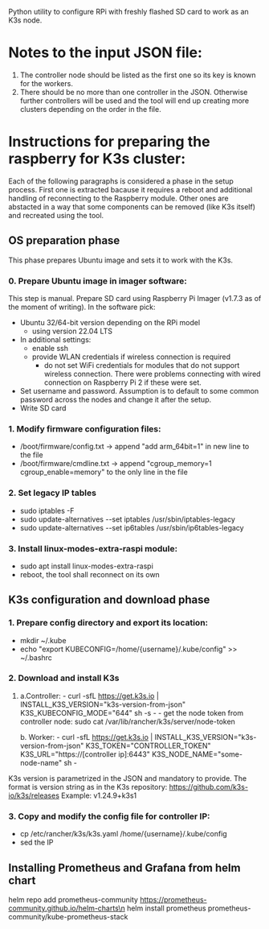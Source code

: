 Python utility to configure RPi with freshly flashed SD card to work as an K3s node.

# Notes to the input JSON file:
1. The controller node should be listed as the first one so its key is known for the workers.
2. There should be no more than one controller in the JSON. Otherwise further controllers
will be used and the tool will end up creating more clusters depending on the order in the file.

# Instructions for preparing the raspberry for K3s cluster:
Each of the following paragraphs is considered a phase in the setup process.
First one is extracted bacause it requires a reboot and additional handling of
reconnecting to the Raspberry module. Other ones are abstacted in a way that some
components can be removed (like K3s itself) and recreated using the tool.

## OS preparation phase
This phase prepares Ubuntu image and sets it to work with the K3s.

### 0. Prepare Ubuntu image in imager software:
This step is manual. Prepare SD card using Raspberry Pi Imager (v1.7.3 as of the moment of writing).
In the software pick:
- Ubuntu 32/64-bit version depending on the RPi model
    - using version 22.04 LTS
- In additional settings:
    - enable ssh
    - provide WLAN credentials if wireless connection is required
        - do not set WiFi credentials for modules that do not support wireless connection. There were problems connecting with wired connection on Raspberry Pi 2 if these were set.
- Set username and password. Assumption is to default to some common password across the nodes and change it after the setup.
- Write SD card

### 1. Modify firmware configuration files:
- /boot/firmware/config.txt -> append "add arm_64bit=1" in new line to the file
- /boot/firmware/cmdline.txt -> append "cgroup_memory=1 cgroup_enable=memory" to the only line in the file

### 2. Set legacy IP tables
- sudo iptables -F
- sudo update-alternatives --set iptables /usr/sbin/iptables-legacy
- sudo update-alternatives --set ip6tables /usr/sbin/ip6tables-legacy

### 3. Install linux-modes-extra-raspi module:
- sudo apt install linux-modes-extra-raspi
- reboot, the tool shall reconnect on its own

## K3s configuration and download phase
### 1. Prepare config directory and export its location:
- mkdir ~/.kube
- echo "export KUBECONFIG=/home/{username}/.kube/config" >> ~/.bashrc
### 2. Download and install K3s
1. 
    a.Controller:
        - curl -sfL https://get.k3s.io | INSTALL_K3S_VERSION="k3s-version-from-json" K3S_KUBECONFIG_MODE="644" sh -s -
        - get the node token from controller node:
            sudo cat /var/lib/rancher/k3s/server/node-token

    b. Worker:
        - curl -sfL https://get.k3s.io | INSTALL_K3S_VERSION="k3s-version-from-json" K3S_TOKEN="CONTROLLER_TOKEN" K3S_URL="https://[controller ip]:6443" K3S_NODE_NAME="some-node-name" sh -

K3s version is parametrized in the JSON and mandatory to provide. The format is version string as in the K3s repository:
https://github.com/k3s-io/k3s/releases
Example: v1.24.9+k3s1

### 3. Copy and modify the config file for controller IP:
- cp /etc/rancher/k3s/k3s.yaml /home/{username}/.kube/config
- sed the IP


## Installing Prometheus and Grafana from helm chart
helm repo add prometheus-community https://prometheus-community.github.io/helm-charts\n
helm install prometheus prometheus-community/kube-prometheus-stack

